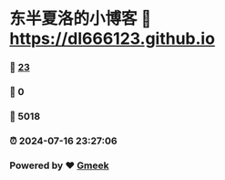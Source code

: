 # 东半夏洛的小博客 :link: https://dl666123.github.io 
### :page_facing_up: [23](https://dl666123.github.io/tag.html) 
### :speech_balloon: 0 
### :hibiscus: 5018 
### :alarm_clock: 2024-07-16 23:27:06 
### Powered by :heart: [Gmeek](https://github.com/Meekdai/Gmeek)
